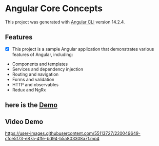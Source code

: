 # Angular Core Concepts

This project was generated with [Angular CLI](https://github.com/angular/angular-cli) version 14.2.4.

## Features

- [x] This project is a sample Angular application that demonstrates various features of Angular, including:

- Components and templates
- Services and dependency injection
- Routing and navigation
- Forms and validation
- HTTP and observables
- Redux and NgRx

## here is the [Demo](https://devmuzaky.github.io/Angular-Core-Concepts/)


## Video Demo 

https://user-images.githubusercontent.com/55113727/220049649-cfce5f73-e87a-4ffe-bd94-b5a803308a7f.mp4



